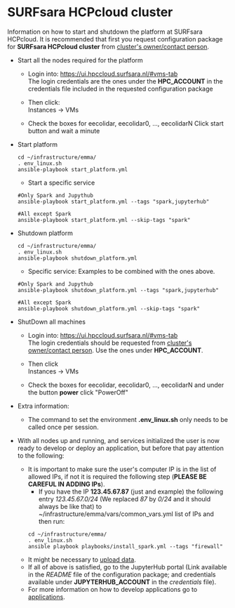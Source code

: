 # SURFsara HCPcloud cluster

Information on how to start and shutdown the platform at SURFsara HCPcloud. It is recommended that first you request configuration package for **SURFsara HCPcloud cluster** from [cluster's owner/contact person](https://github.com/eEcolidar/infrastructure/blob/master/platform/README.md#emma).

* Start all the nodes required for the platform
  * Login into: https://ui.hpccloud.surfsara.nl/#vms-tab  
  The login credentials are the ones under the **HPC_ACCOUNT** in the credentials file included in the requested configuration package 

  * Then click:  
  Instances -> VMs

  * Check the boxes for eecolidar, eecolidar0, ..., eecolidarN
  Click start button and wait a minute

* Start platform  
  ```
  cd ~/infrastructure/emma/
  . env_linux.sh
  ansible-playbook start_platform.yml
  ```
  
  * Start a specific service
  ```
  #Only Spark and Jupythub
  ansible-playbook start_platform.yml --tags "spark,jupyterhub"
  
  #All except Spark
  ansible-playbook start_platform.yml --skip-tags "spark"
  ```

* Shutdown platform
  ```
  cd ~/infrastructure/emma/
  . env_linux.sh
  ansible-playbook shutdown_platform.yml
  ```
  
  * Specific service: Examples to be combined with the ones above.
  ```
  #Only Spark and Jupythub
  ansible-playbook shutdown_platform.yml --tags "spark,jupyterhub"
  
  #All except Spark
  ansible-playbook shutdown_platform.yml --skip-tags "spark"
  ```

* ShutDown all machines
  * Login into: https://ui.hpccloud.surfsara.nl/#vms-tab  
  The login credentials should be requested from [cluster's owner/contact person](https://github.com/eEcolidar/infrastructure/tree/master/platform#emma). Use the ones under **HPC_ACCOUNT**.

  * Then click  
  Instances -> VMs

  * Check the boxes for eecolidar, eecolidar0, ..., eecolidarN and under the button **power** click "PowerOff"

* Extra information:
  * The command to set the environment **.env_linux.sh** only needs to be called once per session.
  
* With all nodes up and running, and services initialized the user is now ready to develop or deploy an application, but before that pay attention to the following:
  * It is important to make sure the user's computer IP is in the list of allowed IPs, if not it is required the following step (**PLEASE BE CAREFUL IN ADDING IPs**). 
    * If you have the IP **123.45.67.87** (just and example) the following entry *123.45.67.0/24* (We replaced *87* by *0/24* and it should always be like that) to ~/infrastructure/emma/vars/common_vars.yml list of IPs and then run:
    ```
    cd ~/infrastructure/emma/
    . env_linux.sh
    ansible playbook playbooks/install_spark.yml --tags "firewall"
    ```
  * It might be necessary to [upload data](https://github.com/eEcolidar/infrastructure/blob/master/platform/README.md#data-loading).
  * If all of above is satisfied, go to the JupyterHub portal (Link available in the *README* file of the configuration package; and credentials available under **JUPYTERHUB_ACCOUNT** in the *credentials* file).  
  * For more information on how to develop applications go to [applications](https://github.com/eEcolidar/infrastructure/tree/fix_documentation/applications).  
